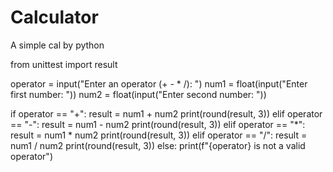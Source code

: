 # Calculator
A simple cal by python


from unittest import result


operator = input("Enter an operator (+ - * /): ")
num1 = float(input("Enter first number: "))
num2 = float(input("Enter second number: "))

if operator == "+":
    result = num1 + num2
    print(round(result, 3))
elif operator == "-":
        result = num1 - num2
        print(round(result, 3))
elif operator == "*":
    result = num1 * num2
    print(round(result, 3))
elif operator == "/":
    result = num1 / num2
    print(round(result, 3))
else:
    print(f"{operator} is not a valid operator")
